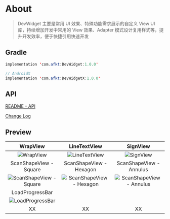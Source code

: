 
# About

> DevWidget 主要是常用 UI 效果、特殊功能需求展示的自定义 View UI 库，持续增加开发中常用的 View 效果、Adapter 模式设计复用样式等，提升开发效率，便于快捷引用快速开发

## Gradle

```java
implementation 'com.afkt:DevWidget:1.0.0'

// AndroidX
implementation 'com.afkt:DevWidgetX:1.0.0'
```

## API

[README - API](https://github.com/afkT/DevUtils/blob/master/lib/Widget/DevWidget/README_API.md)

[Change Log](https://github.com/afkT/DevUtils/blob/master/lib/Widget/DevWidget/CHANGELOG.md)


## Preview

| WrapView | LineTextView | SignView |
|:--:|:--:|:--:|
| ![WrapView](https://raw.githubusercontent.com/afkT/DevUtils/master/lib/Widget/DevWidget/file/image/wrap_view_1.jpg) | ![LineTextView](https://raw.githubusercontent.com/afkT/DevUtils/master/lib/Widget/DevWidget/file/image/line_text_view_1.jpg) | ![SignView](https://raw.githubusercontent.com/afkT/DevUtils/master/lib/Widget/DevWidget/file/image/sign_view_1.jpg) |
| ScanShapeView - Square | ScanShapeView - Hexagon | ScanShapeView - Annulus |
| ![ScanShapeView - Square](https://raw.githubusercontent.com/afkT/DevUtils/master/lib/Widget/DevWidget/file/image/scan_shape_view_square.gif) | ![ScanShapeView - Hexagon](https://raw.githubusercontent.com/afkT/DevUtils/master/lib/Widget/DevWidget/file/image/scan_shape_view_hexagon.gif) | ![ScanShapeView - Annulus](https://raw.githubusercontent.com/afkT/DevUtils/master/lib/Widget/DevWidget/file/image/scan_shape_view_annulus.gif) |
| LoadProgressBar |   |   |
| ![LoadProgressBar](https://raw.githubusercontent.com/afkT/DevUtils/master/lib/Widget/DevWidget/file/image/load_progress_bar.gif) |   |   |
| XX | XX | XX |

